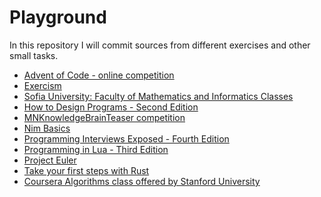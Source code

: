 # Playground

In this repository I will commit sources from different exercises and other small tasks.

* [Advent of Code - online competition][8]
* [Exercism][9]
* [Sofia University: Faculty of Mathematics and Informatics Classes][1]
* [How to Design Programs - Second Edition][2]
* [MNKnowledgeBrainTeaser competition][11]
* [Nim Basics][3]
* [Programming Interviews Exposed - Fourth Edition][7]
* [Programming in Lua - Third Edition][4]
* [Project Euler][5]
* [Take your first steps with Rust][10]
* [Coursera Algorithms class offered by Stanford University][6]

[1]: https://github.com/bobeff/playground/tree/master/fmi
[2]: https://github.com/bobeff/playground/tree/master/htdp-second-edition
[3]: https://github.com/bobeff/playground/tree/master/nim/nim-basics
[4]: https://github.com/bobeff/playground/tree/master/programming-in-lua
[5]: https://github.com/bobeff/playground/tree/master/project-euler
[6]: https://github.com/bobeff/playground/tree/master/stanford-algorithms-class
[7]: https://github.com/bobeff/playground/tree/master/pie-4th-edition
[8]: https://github.com/bobeff/playground/tree/master/advent-of-code
[9]: https://github.com/bobeff/playground/tree/master/exercism
[10]: https://github.com/bobeff/playground/tree/master/rust/first-steps-with-rust
[11]: https://github.com/bobeff/playground/tree/master/MNKnowledgeBrainTeaser

